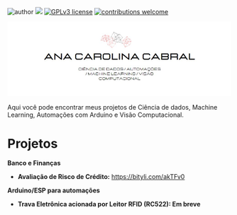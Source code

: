 
![author](https://img.shields.io/badge/author-anacarolinaz-red.svg) [![](https://img.shields.io/badge/python-3.7+-blue.svg)](https://www.python.org/downloads/release/python-365/) [![GPLv3 license](https://img.shields.io/badge/License-GPLv3-blue.svg)](http://perso.crans.org/besson/LICENSE.html) [![contributions welcome](https://img.shields.io/badge/contributions-welcome-brightgreen.svg?style=flat)](https://github.com/carlosfab/data_science/issues)

<p align="center">
</p>

<img src="bannergit.jpg">

<p>Aqui você pode encontrar meus projetos de Ciência de dados, Machine Learning, Automações com Arduino e Visão Computacional.</p>

<b><h1>Projetos</h1></b>

**Banco e Finanças**

* **Avaliação de Risco de Crédito:** https://bityli.com/akTFv0

**Arduino/ESP para automações**

* **Trava Eletrônica acionada por Leitor RFID (RC522): Em breve**
